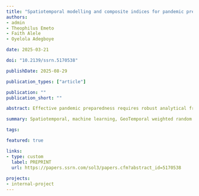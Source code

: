 ```yaml
---
title: "Spatiotemporal modelling and composite indices for pandemic preparedness: A novel geospatial-temporal approach"
authors:
- admin
- Theophilus Emeto
- Faith Alele
- Oyelola Adegboye

date: 2025-03-21

doi: "10.2139/ssrn.5170538"

publishDate: 2025-08-29

publication_types: ["article"]

publication: ""
publication_short: ""

abstract: Effective pandemic preparedness requires robust analytical frameworks that capture the spatiotemporal evolution of infectious diseases. We propose a novel geographically and temporally weighted random forest (GTWRF) model designed to enhance predictive accuracy in epidemic modelling by integrating spatial and temporal dependencies within an adaptive weighting framework. GTWRF incorporates one novel and two existing spatiotemporal distance (STD) functions into Gaussian distance-decay weight function, dynamically assigning higher weights to observations closer in space and time. This model was applied to COVID-19 incidence across US counties, addressing key limitations of traditional geographically weighted random forest (GWRF) models. By leveraging local epidemiological, demographic (race-ethnic), socioeconomic (adversity), and environmental composite indicators, GTWRF captures dynamic regional vulnerabilities during three critical pandemic waves. Performance evaluations demonstrate that the novel STD-based GTWRF model significantly outperforms standard GWRF, reducing out-of-bag mean absolute error and root mean square error. Findings indicate that epidemiological indicators consistently drive COVID-19 incidence, while demographic (race-ethnic) factors dominate early (first wave) outbreaks, environmental factors peak in influence during the second, and socioeconomic adversity becomes more prominent in the third wave. Regional vulnerabilities, particularly in the South and West, persisted, with multiple indicators contributing significantly to COVID-19 incidence. The superior predictive capability of GTWRF in modelling spatiotemporal disease spread underscores its potential for real-time outbreak monitoring, resource allocation and targeted intervention strategies. This study provides valuable insights for public health policymakers seeking to enhance pandemic preparedness strategies and mitigate structural vulnerabilities in future outbreaks.

summary: Spatiotemporal, machine learning, GeoTemporal weighted random forest, composite indicators, COVID-19, pandemic preparedness.

tags:

featured: true

links:
- type: custom
  label: PREPRINT
  url: https://papers.ssrn.com/sol3/papers.cfm?abstract_id=5170538
  
projects:
- internal-project
---
```

